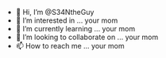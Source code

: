 - 👋 Hi, I’m @S34NtheGuy
- 👀 I’m interested in ... your mom
- 🌱 I’m currently learning ... your mom
- 💞️ I’m looking to collaborate on ... your mom
- 📫 How to reach me ... your mom

<!---
S34NtheGuy/S34NtheGuy is a ✨ special ✨ repository because its `README.md` (this file) appears on your GitHub profile.
You can click the Preview link to take a look at your changes.
--->

